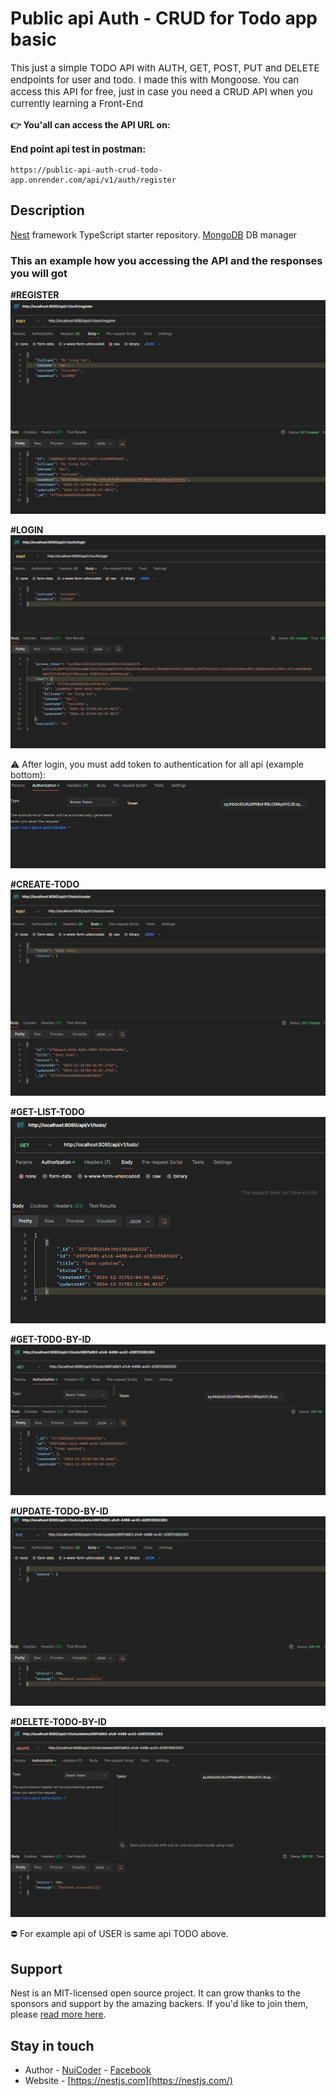 # Public api Auth - CRUD for Todo app basic

<p style="font-size: 15px">
This just a simple TODO API with AUTH, GET, POST, PUT and DELETE endpoints for user and todo. I made this with Mongoose.
You can access this API for free, just in case you need a CRUD API when you currently learning a Front-End
</p>

<span style="font-weight: bold">
👉 You'all can access the API URL on:
</span>
<p style="font-size: 15px; font-weight: bold">
End point api test in postman:
</p>

```shell
https://public-api-auth-crud-todo-app.onrender.com/api/v1/auth/register
```

## Description

[Nest](https://github.com/nestjs/nest) framework TypeScript starter repository.
[MongoDB](https://www.mongodb.com/) DB manager

### This an example how you accessing the API and the responses you will got

**#REGISTER**
![image](./public/register.png)

**#LOGIN**
![image](./public/login.png)

⚠️ After login, you must add token to authentication for all api (example bottom):
![image](./public/authen.png)

**#CREATE-TODO**
![image](./public/create-todo.png)

**#GET-LIST-TODO**
![image](./public/get-todo.png)

**#GET-TODO-BY-ID**
![image](./public/get-todo-id.png)

**#UPDATE-TODO-BY-ID**
![image](./public/update-todo.png)

**#DELETE-TODO-BY-ID**
![image](./public/delete-todo.png)

⛔️ For example api of USER is same api TODO above.

## Support

Nest is an MIT-licensed open source project. It can grow thanks to the sponsors and support by the amazing backers. If you'd like to join them, please [read more here](https://docs.nestjs.com/support).

## Stay in touch

- Author - [NuiCoder](https://jazzy-quokka-17d1ac.netlify.app/) - [Facebook](https://www.facebook.com/trong.son.950202)
- Website - [https://nestjs.com](https://nestjs.com/)
